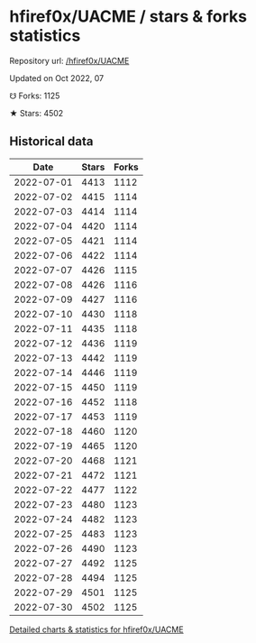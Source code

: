 # hfiref0x/UACME / stars & forks statistics

Repository url: [/hfiref0x/UACME](https://github.com/hfiref0x/UACME)

Updated on Oct 2022, 07

☋ Forks: 1125

★ Stars: 4502

## Historical data
| Date | Stars | Forks |
|------|-------|-------|
| 2022-07-01 | 4413 | 1112 | 
| 2022-07-02 | 4415 | 1114 | 
| 2022-07-03 | 4414 | 1114 | 
| 2022-07-04 | 4420 | 1114 | 
| 2022-07-05 | 4421 | 1114 | 
| 2022-07-06 | 4422 | 1114 | 
| 2022-07-07 | 4426 | 1115 | 
| 2022-07-08 | 4426 | 1116 | 
| 2022-07-09 | 4427 | 1116 | 
| 2022-07-10 | 4430 | 1118 | 
| 2022-07-11 | 4435 | 1118 | 
| 2022-07-12 | 4436 | 1119 | 
| 2022-07-13 | 4442 | 1119 | 
| 2022-07-14 | 4446 | 1119 | 
| 2022-07-15 | 4450 | 1119 | 
| 2022-07-16 | 4452 | 1118 | 
| 2022-07-17 | 4453 | 1119 | 
| 2022-07-18 | 4460 | 1120 | 
| 2022-07-19 | 4465 | 1120 | 
| 2022-07-20 | 4468 | 1121 | 
| 2022-07-21 | 4472 | 1121 | 
| 2022-07-22 | 4477 | 1122 | 
| 2022-07-23 | 4480 | 1123 | 
| 2022-07-24 | 4482 | 1123 | 
| 2022-07-25 | 4483 | 1123 | 
| 2022-07-26 | 4490 | 1123 | 
| 2022-07-27 | 4492 | 1125 | 
| 2022-07-28 | 4494 | 1125 | 
| 2022-07-29 | 4501 | 1125 | 
| 2022-07-30 | 4502 | 1125 | 


[Detailed charts & statistics for hfiref0x/UACME](https://reviewgithub.com/rep/hfiref0x/UACME)
